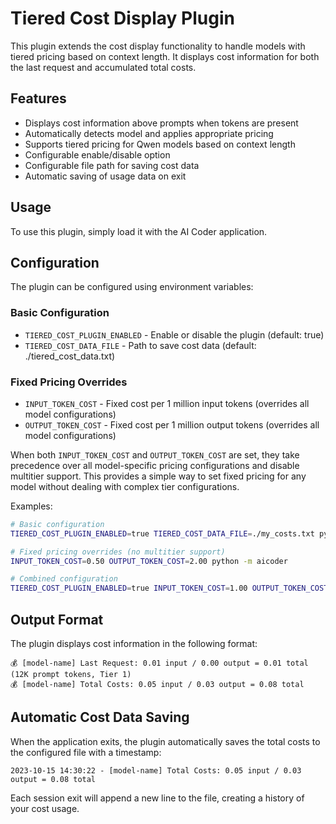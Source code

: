 # Tiered Cost Display Plugin

This plugin extends the cost display functionality to handle models with tiered pricing based on context length. It displays cost information for both the last request and accumulated total costs.

## Features

- Displays cost information above prompts when tokens are present
- Automatically detects model and applies appropriate pricing
- Supports tiered pricing for Qwen models based on context length
- Configurable enable/disable option
- Configurable file path for saving cost data
- Automatic saving of usage data on exit

## Usage

To use this plugin, simply load it with the AI Coder application.

## Configuration

The plugin can be configured using environment variables:

### Basic Configuration
- `TIERED_COST_PLUGIN_ENABLED` - Enable or disable the plugin (default: true)
- `TIERED_COST_DATA_FILE` - Path to save cost data (default: ./tiered_cost_data.txt)

### Fixed Pricing Overrides
- `INPUT_TOKEN_COST` - Fixed cost per 1 million input tokens (overrides all model configurations)
- `OUTPUT_TOKEN_COST` - Fixed cost per 1 million output tokens (overrides all model configurations)

When both `INPUT_TOKEN_COST` and `OUTPUT_TOKEN_COST` are set, they take precedence over all model-specific pricing configurations and disable multitier support. This provides a simple way to set fixed pricing for any model without dealing with complex tier configurations.

Examples:
```bash
# Basic configuration
TIERED_COST_PLUGIN_ENABLED=true TIERED_COST_DATA_FILE=./my_costs.txt python -m aicoder

# Fixed pricing overrides (no multitier support)
INPUT_TOKEN_COST=0.50 OUTPUT_TOKEN_COST=2.00 python -m aicoder

# Combined configuration
TIERED_COST_PLUGIN_ENABLED=true INPUT_TOKEN_COST=1.00 OUTPUT_TOKEN_COST=5.00 python -m aicoder
```

## Output Format

The plugin displays cost information in the following format:
```
💰 [model-name] Last Request: 0.01 input / 0.00 output = 0.01 total (12K prompt tokens, Tier 1)
💰 [model-name] Total Costs: 0.05 input / 0.03 output = 0.08 total
```

## Automatic Cost Data Saving

When the application exits, the plugin automatically saves the total costs to the configured file with a timestamp:
```
2023-10-15 14:30:22 - [model-name] Total Costs: 0.05 input / 0.03 output = 0.08 total
```

Each session exit will append a new line to the file, creating a history of your cost usage.